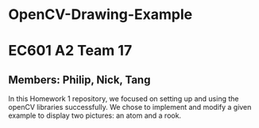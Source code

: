 # OpenCV-Drawing-Example
# EC601 A2 Team 17

## Members: Philip, Nick, Tang

In this Homework 1 repository, we focused on setting up and using the openCV libraries successfully.
We chose to implement and modify a given example to display two pictures: an atom and a rook.